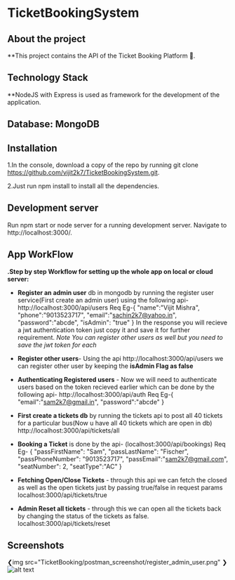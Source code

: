 # TicketBookingSystem
 
## About the project
**This project contains the API of the Ticket Booking Platform 🎫.

## Technology Stack
**NodeJS with Express is used as framework for the development of the application.

## Database: MongoDB


## Installation
1.In the console, download a copy of the repo by running git clone https://github.com/vijit2k7/TicketBookingSystem.git.

2.Just run npm install to install all the dependencies.

## Development server
Run npm start or node server for a running development server. Navigate to http://localhost:3000/.


## App WorkFlow
**.Step by step Workflow for setting up the whole app on local or cloud server:**
  - **Register an admin user** db in mongodb by running the register user service(First create an admin user) using the following api-
    http://localhost:3000/api/users
    Req Eg-{
            "name":"Vijit Mishra",
            "phone":"9013523717",
            "email":"sachin2k7@yahoo.in",
            "password":"abcde",
            "isAdmin": "true"
           }
    In the response you will recieve a jwt authentication token just copy it and save it for further requirement.
  *Note You can register other users as well but you need to save the jwt token for each* 
  - **Register other users**- Using the api http://localhost:3000/api/users we can register other user by keeping the **isAdmin Flag as false**
  - **Authenticating Registered users** - Now we will need to authenticate users based on the token recieved earlier which can be done by the following api-
      http://localhost:3000/api/auth
      Req Eg-{
	             "email":"sam2k7@gmail.in",
	             "password":"abcde"
             }
  
  - **First create a tickets db** by running the tickets api to post all 40 tickets for a particular bus(Now u have all 40 tickets which are open in db)
    http://localhost:3000/api/tickets/all
  - **Booking a Ticket** is done by the api- (localhost:3000/api/bookings)
     Req Eg- 
         {
          "passFirstName": "Sam",
             "passLastName": "Fischer",
             "passPhoneNumber": "9013523717",
             "passEmail":"sam2k7@gmail.com",
             "seatNumber": 2,
             "seatType":"AC"
         }
   - **Fetching Open/Close Tickets** - through this api we can fetch the closed as well as the open tickets just by passing true/false in request params
        localhost:3000/api/tickets/true
   - **Admin Reset all tickets** - through this we can open all the tickets back by changing the status of the tickets as false.
       localhost:3000/api/tickets/reset

## Screenshots
  ❮img src="TicketBooking/postman_screenshot/register_admin_user.png" ❯
  ![alt text](TicketBooking/postman_screenshot/register_admin_user.png "Description goes here")

